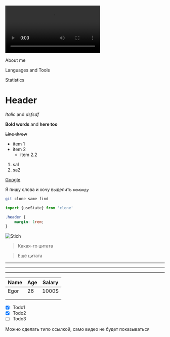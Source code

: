 
![Header](https://github.com/MedvichEgor/MEDVICHEGOR/blob/main/assets/Futuristic%20-%20896.mp4)

About me

Languages and Tools

Statistics















<!-- Заголовки -->
# Header



<!-- Выделения -->
_Italic_ and *dsfsdf*

__Bold words__ and **here too**

~~Line throw~~

<!-- Списки -->
* item 1
* item 2
  * item 2.2

1. sa1
2. sa2

<!--Ссылки-->
[Google](https://www.google.com)

<!--Код-->
Я пишу слова и хочу выделить `команду`

```bash
git clone same find
``` 
```javascript
import {useState} from 'clone'
```

```css
.header {
    margin: 1rem;
}
```
<!-- Картинки -->

![Stich](https://avatarko.ru/img/kartinka/33/multfilm_lyagushka_32117.jpg)

<!-- Цитаты -->
> Какая-то цитата

> Ещё цитата

<!-- Горизонтальные разделители -->
***
---
___

<!-- Таблицы -->
| Name | Age | Salary |
|------|-----|--------|
| Egor | 26  | 1000$  |
|      |     |        |
|      |     |        |

<!-- Список дел -->
* [x] Todo1
* [x] Todo2
* [ ] Todo3

<!-- Видео -->
Можно сделать типо ссылкой, само видео не будет показываться
